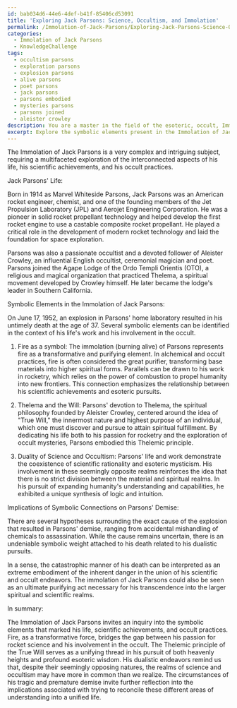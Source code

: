 ```yaml
---
id: bab034d6-44e6-4def-b41f-85406cd53091
title: 'Exploring Jack Parsons: Science, Occultism, and Immolation'
permalink: /Immolation-of-Jack-Parsons/Exploring-Jack-Parsons-Science-Occultism-and-Immolation/
categories:
  - Immolation of Jack Parsons
  - KnowledgeChallenge
tags:
  - occultism parsons
  - exploration parsons
  - explosion parsons
  - alive parsons
  - poet parsons
  - jack parsons
  - parsons embodied
  - mysteries parsons
  - parsons joined
  - aleister crowley
description: You are a master in the field of the esoteric, occult, Immolation of Jack Parsons and Education. You are a writer of tests, challenges, books and deep knowledge on Immolation of Jack Parsons for initiates and students to gain deep insights and understanding from. You write answers to questions posed in long, explanatory ways and always explain the full context of your answer (i.e., related concepts, formulas, examples, or history), as well as the step-by-step thinking process you take to answer the challenges. Be rigorous and thorough, and summarize the key themes, ideas, and conclusions at the end.
excerpt: Explore the symbolic elements present in the Immolation of Jack Parsons, considering how his life, scientific achievements, and occult practices interrelate. Furthermore, scrutinize the potential implications of these symbolic connections on his premature demise.
---
```

The Immolation of Jack Parsons is a very complex and intriguing subject, requiring a multifaceted exploration of the interconnected aspects of his life, his scientific achievements, and his occult practices.

Jack Parsons' Life:

Born in 1914 as Marvel Whiteside Parsons, Jack Parsons was an American rocket engineer, chemist, and one of the founding members of the Jet Propulsion Laboratory (JPL) and Aerojet Engineering Corporation. He was a pioneer in solid rocket propellant technology and helped develop the first rocket engine to use a castable composite rocket propellant. He played a critical role in the development of modern rocket technology and laid the foundation for space exploration.

Parsons was also a passionate occultist and a devoted follower of Aleister Crowley, an influential English occultist, ceremonial magician and poet. Parsons joined the Agape Lodge of the Ordo Templi Orientis (OTO), a religious and magical organization that practiced Thelema, a spiritual movement developed by Crowley himself. He later became the lodge's leader in Southern California.

Symbolic Elements in the Immolation of Jack Parsons:

On June 17, 1952, an explosion in Parsons' home laboratory resulted in his untimely death at the age of 37. Several symbolic elements can be identified in the context of his life's work and his involvement in the occult.

1. Fire as a symbol: The immolation (burning alive) of Parsons represents fire as a transformative and purifying element. In alchemical and occult practices, fire is often considered the great purifier, transforming base materials into higher spiritual forms. Parallels can be drawn to his work in rocketry, which relies on the power of combustion to propel humanity into new frontiers. This connection emphasizes the relationship between his scientific achievements and esoteric pursuits.

2. Thelema and the Will: Parsons' devotion to Thelema, the spiritual philosophy founded by Aleister Crowley, centered around the idea of "True Will," the innermost nature and highest purpose of an individual, which one must discover and pursue to attain spiritual fulfillment. By dedicating his life both to his passion for rocketry and the exploration of occult mysteries, Parsons embodied this Thelemic principle.

3. Duality of Science and Occultism: Parsons' life and work demonstrate the coexistence of scientific rationality and esoteric mysticism. His involvement in these seemingly opposite realms reinforces the idea that there is no strict division between the material and spiritual realms. In his pursuit of expanding humanity's understanding and capabilities, he exhibited a unique synthesis of logic and intuition.

Implications of Symbolic Connections on Parsons' Demise:

There are several hypotheses surrounding the exact cause of the explosion that resulted in Parsons' demise, ranging from accidental mishandling of chemicals to assassination. While the cause remains uncertain, there is an undeniable symbolic weight attached to his death related to his dualistic pursuits.

In a sense, the catastrophic manner of his death can be interpreted as an extreme embodiment of the inherent danger in the union of his scientific and occult endeavors. The immolation of Jack Parsons could also be seen as an ultimate purifying act necessary for his transcendence into the larger spiritual and scientific realms.

In summary:

The Immolation of Jack Parsons invites an inquiry into the symbolic elements that marked his life, scientific achievements, and occult practices. Fire, as a transformative force, bridges the gap between his passion for rocket science and his involvement in the occult. The Thelemic principle of the True Will serves as a unifying thread in his pursuit of both heavenly heights and profound esoteric wisdom. His dualistic endeavors remind us that, despite their seemingly opposing natures, the realms of science and occultism may have more in common than we realize. The circumstances of his tragic and premature demise invite further reflection into the implications associated with trying to reconcile these different areas of understanding into a unified life.
